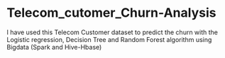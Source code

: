 # Telecom_cutomer_Churn-Analysis
I have used this Telecom Customer dataset to predict the churn with the Logistic regression, Decision Tree and Random Forest algorithm using Bigdata (Spark and Hive-Hbase)
